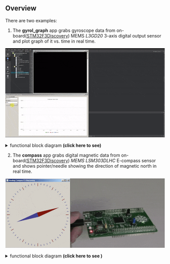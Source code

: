 ## Overview
There are two examples:  
1. The **gyrol_graph** app grabs gyroscope data from on-board([STM32F3Discovery](https://www.st.com/resource/en/user_manual/dm00063382-discovery-kit-with-stm32f303vc-mcu-stmicroelectronics.pdf)) MEMS *L3GD20* 3-axis digital output sensor and plot graph of it vs. time in real time.

![gyroscope](gyrol_graph/img/gyro_demo.gif)

<details>
  <summary>functional block diagram <b>(click here to see)</b></summary>
  
![title](gyrol_graph/img/title.png)
</details>


2. The **compass** app grabs digital magnetic data from on-board([STM32F3Discovery](https://www.st.com/resource/en/user_manual/dm00063382-discovery-kit-with-stm32f303vc-mcu-stmicroelectronics.pdf)) *MEMS LSM303DLHC* E-compass sensor and shows pointer/needle showing the direction of magnetic north in real time.

![compass](compass/img/compas_demo.gif)

<details>
  <summary>functional block diagram <b>(click here to see )</b></summary>
  
![title](compass/img/title.png)
</details>
